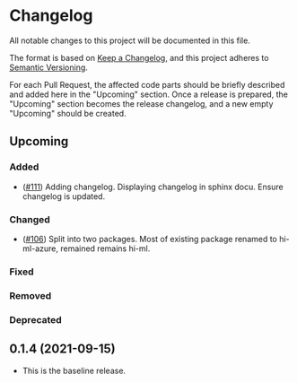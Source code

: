 # Changelog

All notable changes to this project will be documented in this file.

The format is based on [Keep a Changelog](https://keepachangelog.com/en/1.0.0/), and this project adheres
to [Semantic Versioning](https://semver.org/spec/v2.0.0.html).

For each Pull Request, the affected code parts should be briefly described and added here in the "Upcoming" section.
Once a release is prepared, the "Upcoming" section becomes the release changelog, and a new empty "Upcoming" should be
created.


## Upcoming

### Added
- ([#111](https://github.com/microsoft/InnerEye-DeepLearning/pull/111)) Adding changelog. Displaying changelog in sphinx docu. Ensure changelog is updated.

### Changed
- ([#106](https://github.com/microsoft/InnerEye-DeepLearning/pull/106)) Split into two packages. Most of existing package renamed to hi-ml-azure, remained remains hi-ml.

### Fixed

### Removed

### Deprecated

## 0.1.4 (2021-09-15)

- This is the baseline release.

